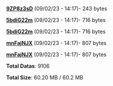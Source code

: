 [**9ZP8z3sD**](/data/9ZP8z3sD.txt) (09/02/23 - 14:17)- 243 bytes

[**5bdiG22m**](/data/5bdiG22m.txt) (09/02/23 - 14:17)- 716 bytes

[**5bdiG22m**](/data/5bdiG22m.txt) (09/02/23 - 14:17)- 716 bytes

[**mnFajNJX**](/data/mnFajNJX.txt) (09/02/23 - 14:17)- 807 bytes

[**mnFajNJX**](/data/mnFajNJX.txt) (09/02/23 - 14:17)- 807 bytes

**Total Datas**: 9106

**Total Size**: 60.20 MB / 60.2 MB